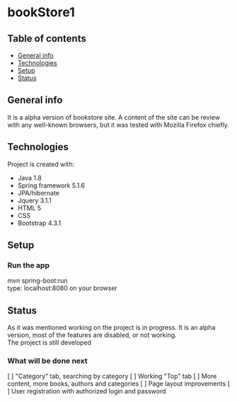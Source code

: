 # bookStore1

## Table of contents
* [General info](#general-info)
* [Technologies](#technologies)
* [Setup](#Setup)
* [Status](#Status)


## General info
It is a alpha version of bookstore site. 
A content of the site can be review with any well-known browsers, but it was tested with Mozilla Firefox chiefly.  

## Technologies
Project is created with:
- Java 1.8
- Spring framework 5.1.6
- JPA/hibernate
- Jquery 3.1.1
- HTML 5
- CSS
- Bootstrap 4.3.1

## Setup
### Run the app
mvn spring-boot:run  
type: localhost:8080 on your browser

## Status
As it was mentioned working on the project is in progress. It is an alpha version, most of the features are disabled, or not working.   
The project is still developed

### What will be done next
[ ] "Category" tab, searching by category
[ ] Working "Top" tab
[ ] More content, more books, authors and categories
[ ] Page layout improvements
[ ] User registration with authorized login and password




